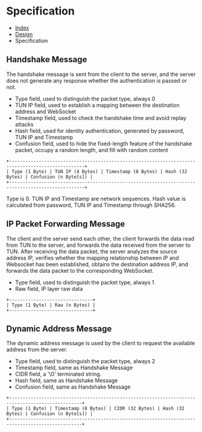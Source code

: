 # Specification

- [Index](index.md)
- [Design](design.md)
- Specification

## Handshake Message

The handshake message is sent from the client to the server, and the server does not generate any response whether the authentication is passed or not.

- Type field, used to distinguish the packet type, always 0
- TUN IP field, used to establish a mapping between the destination address and WebSocket
- Timestamp field, used to check the handshake time and avoid replay attacks
- Hash field, used for identity authentication, generated by password, TUN IP and Timestamp
- Confusion field, used to hide the fixed-length feature of the handshake packet, occupy a random length, and fill with random content

```plaintext
+--------------------------------------------------------------------------------------------------+
| Type (1 Byte) | TUN IP (4 Bytes) | Timestamp (8 Bytes) | Hash (32 Bytes) | Confusion (n Byte[s]) |
+--------------------------------------------------------------------------------------------------+
```

Type is 0. TUN IP and Timestamp are network sequences. Hash value is calculated from password, TUN IP and Timestamp through SHA256.


## IP Packet Forwarding Message

The client and the server send each other, the client forwards the data read from TUN to the server, and forwards the data received from the server to TUN. After receiving the data packet, the server analyzes the source address IP, verifies whether the mapping relationship between IP and Websocket has been established, obtains the destination address IP, and forwards the data packet to the corresponding WebSocket.

- Type field, used to distinguish the packet type, always 1
- Raw field, IP layer raw data

```plaintext
+-------------------------------+
| Type (1 Byte) | Raw (n Bytes) |
+-------------------------------+
```

## Dynamic Address Message

The dynamic address message is used by the client to request the available address from the server.

- Type field, used to distinguish the packet type, always 2
- Timestamp field, same as Handshake Message
- CIDR field, a '\0' terminated string.
- Hash field, same as Handshake Message
- Confusion field, same as Handshake Message

```plaintext
+-------------------------------------------------------------------------------------------------+
| Type (1 Byte) | Timestamp (8 Bytes) | CIDR (32 Bytes) | Hash (32 Bytes) | Confusion (n Byte[s]) |
+-------------------------------------------------------------------------------------------------+
```

